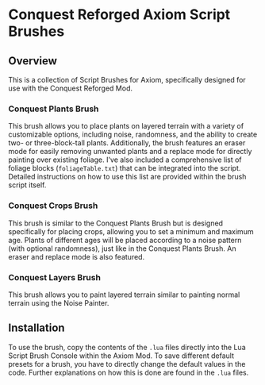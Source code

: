 # Conquest Reforged Axiom Script Brushes

## Overview
This is a collection of Script Brushes for Axiom, specifically designed for use with the Conquest Reforged Mod.

### Conquest Plants Brush
This brush allows you to place plants on layered terrain with a variety of customizable options, including noise, randomness, and the ability to create two- or three-block-tall plants. Additionally, the brush features an eraser mode for easily removing unwanted plants and a replace mode for directly painting over existing foliage.
I've also included a comprehensive list of foliage blocks (`foliageTable.txt`) that can be integrated into the script. Detailed instructions on how to use this list are provided within the brush script itself.

### Conquest Crops Brush
This brush is similar to the Conquest Plants Brush but is designed specifically for placing crops, allowing you to set a minimum and maximum age. Plants of different ages will be placed according to a noise pattern (with optional randomness), just like in the Conquest Plants Brush. An eraser and replace mode is also featured.

### Conquest Layers Brush
This brush allows you to paint layered terrain similar to painting normal terrain using the Noise Painter.

## Installation
To use the brush, copy the contents of the `.lua` files directly into the Lua Script Brush Console within the Axiom Mod. To save different default presets for a brush, you have to directly change the default values in the code. Further explanations on how this is done are found in the `.lua` files.

